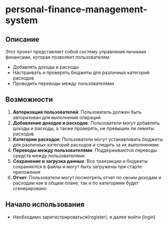 # personal-finance-management-system
## Описание
Этот проект представляет собой систему управления личными финансами, которая позволяет пользователям:
- Добавлять доходы и расходы
- Настраивать и проверять бюджеты для различных категорий расходов
- Проводить переводы между пользователями


## Возможности
1. **Авторизация пользователей**: Пользователь должен быть авторизован для выполнения операций
2. **Добавление доходов и расходов**: Пользователи могут добавлять доходы и расходы, а также проверять, не превышен ли лимиты расходов
3. **Категории расходов**: Пользователи могут устанавливать бюджеты для различных категорий расходов и следить за их выполнением
4. **Переводы между пользователями**: Поддерживаются переводы средств между пользователями
5. **Сохранение и загрузка данных**: Все транзакции и бюджеты сохраняются в файлы и могут быть загружены при старте приложения
6. **Отчет**: Пользователи могут посмотреть отчет по своим доходам и расходам как в общем плане, так и по категориям будет сгенерировано

## Начало использования
- Необходимо зарегистрироваться(register), и далее войти (login)